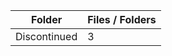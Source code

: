 | Folder       |   Files / Folders |
|--------------|-------------------|
| Discontinued |                 3 |